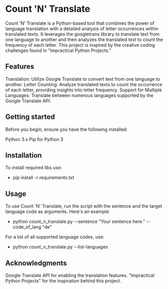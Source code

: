 # Count 'N' Translate
Count 'N' Translate is a Python-based tool that combines the power of language translation with a detailed analysis of letter occurrences within translated texts. 
It leverages the googletrans library to translate text from one language to another and then analyzes the translated text to count the frequency of each letter. 
This project is inspired by the creative coding challenges found in "Impractical Python Projects."

## Features 
Translation: Utilize Google Translate to convert text from one language to another.
Letter Counting: Analyze translated texts to count the occurrence of each letter, providing insights into letter frequency.
Support for Multiple Languages: Translate between numerous languages supported by the Google Translate API.

## Getting started

Before you begin, ensure you have the following installed:

Python 3.x
Pip for Python 3

## Installation
To install required libs use:
- pip install -r requirements.txt

## Usage
To use Count 'N' Translate, run the script with the sentence and the target language code as arguments. Here's an example:
- python count_n_translate.py --sentence "Your sentence here." --code_of_lang "de"

For a list of all supported language codes, use:
- python count_n_translate.py --list-languages

## Acknowledgments
Google Translate API for enabling the translation features.
"Impractical Python Projects" for the inspiration behind this project.
